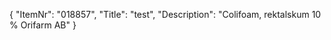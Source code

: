 {
  "ItemNr": "018857",
  "Title": "test",
  "Description": "Colifoam, rektalskum 10 % Orifarm AB"
}